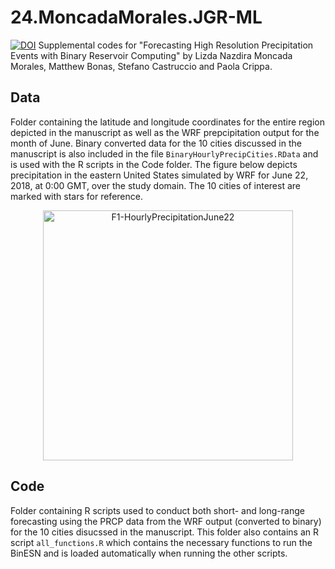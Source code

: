 # 24.MoncadaMorales.JGR-ML
[![DOI](https://zenodo.org/badge/805013116.svg)](https://zenodo.org/doi/10.5281/zenodo.12795936)
Supplemental codes for "Forecasting High Resolution Precipitation Events with Binary Reservoir Computing" by Lizda Nazdira Moncada Morales, Matthew Bonas, Stefano Castruccio and Paola Crippa.

## Data
Folder containing the latitude and longitude coordinates for the entire region depicted in the manuscript as well as the WRF prepcipitation output for the month of June. Binary converted data for the 10 cities discussed in the manuscript is also included in the file `BinaryHourlyPrecipCities.RData` and is used with the R scripts in the Code folder. The figure below depicts precipitation in the eastern United States simulated by WRF for June 22, 2018, at 0:00 GMT, over the study domain. The 10 cities of interest are marked with stars for reference.

<p align = "center">
  <img src="https://github.com/Env-an-Stat-group/24.MoncadaMorales.JGR-ML/assets/57681632/dad98ffb-80af-41ce-81e3-2d5d7d4fb4a5" alt="F1-HourlyPrecipitationJune22" width="400"/>
  <br>
</p>

## Code
Folder containing R scripts used to conduct both short- and long-range forecasting using the PRCP data from the WRF output (converted to binary) for the 10 cities disucssed in the manuscript. This folder also contains an R script `all_functions.R` which contains the necessary functions to run the BinESN and is loaded automatically when running the other scripts.
